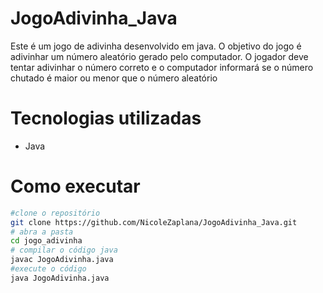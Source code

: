 # JogoAdivinha_Java
Este é um jogo de adivinha desenvolvido em java. O objetivo do jogo é adivinhar um número aleatório gerado pelo computador. O jogador deve tentar adivinhar o 
número correto e o computador informará se o número chutado é maior ou menor que o número aleatório

# Tecnologias utilizadas
- Java

# Como executar

```bash
#clone o repositório
git clone https://github.com/NicoleZaplana/JogoAdivinha_Java.git
# abra a pasta
cd jogo_adivinha
# compilar o código java
javac JogoAdivinha.java
#execute o código
java JogoAdivinha.java
```
